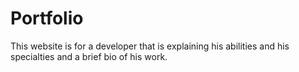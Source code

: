 # Portfolio
This website is for a developer that is explaining his abilities and his specialties and a brief bio of his work.
